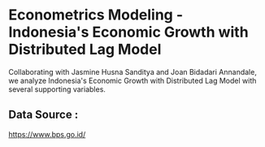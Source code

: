 # Econometrics Modeling - Indonesia's Economic Growth with Distributed Lag Model

Collaborating with Jasmine Husna Sanditya and Joan Bidadari Annandale, we analyze Indonesia's Economic Growth with Distributed Lag Model with several supporting variables.

## Data Source :
https://www.bps.go.id/
